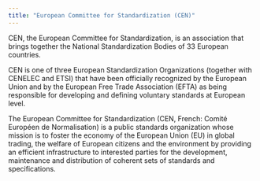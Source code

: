 ```yaml
---
title: "European Committee for Standardization (CEN)"
---
```


CEN, the European Committee for Standardization, is an association that brings together the National Standardization Bodies of 33 European countries.

CEN is one of three European Standardization Organizations (together with CENELEC and ETSI) that have been officially recognized by the European Union and by the European Free Trade Association (EFTA) as being responsible for developing and defining voluntary standards at European level.

The European Committee for Standardization (CEN, French: Comité Européen de Normalisation) is a public standards organization whose mission is to foster the economy of the European Union (EU) in global trading, the welfare of European citizens and the environment by providing an efficient infrastructure to interested parties for the development, maintenance and distribution of coherent sets of standards and specifications.

